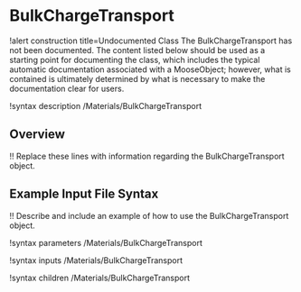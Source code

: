 # BulkChargeTransport

!alert construction title=Undocumented Class
The BulkChargeTransport has not been documented. The content listed below should be used as a starting point for
documenting the class, which includes the typical automatic documentation associated with a
MooseObject; however, what is contained is ultimately determined by what is necessary to make the
documentation clear for users.

!syntax description /Materials/BulkChargeTransport

## Overview

!! Replace these lines with information regarding the BulkChargeTransport object.

## Example Input File Syntax

!! Describe and include an example of how to use the BulkChargeTransport object.

!syntax parameters /Materials/BulkChargeTransport

!syntax inputs /Materials/BulkChargeTransport

!syntax children /Materials/BulkChargeTransport
